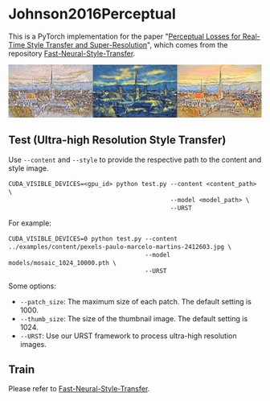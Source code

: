 # Johnson2016Perceptual

This is a PyTorch implementation for the paper "[Perceptual Losses for Real-Time Style Transfer and Super-Resolution](https://arxiv.org/abs/1603.08155)", which comes from the repository [Fast-Neural-Style-Transfer](https://github.com/eriklindernoren/Fast-Neural-Style-Transfer).

<p align="center">
    <img src="assets/zurich.jpg" width="900"\>
</p>

## Test (Ultra-high Resolution Style Transfer)

Use `--content` and `--style` to provide the respective path to the content and style image.

```shell
CUDA_VISIBLE_DEVICES=<gpu_id> python test.py --content <content_path> \
                                             --model <model_path> \
                                             --URST
```

For example:

```shell
CUDA_VISIBLE_DEVICES=0 python test.py --content ../examples/content/pexels-paulo-marcelo-martins-2412603.jpg \
                                      --model models/mosaic_1024_10000.pth \
                                      --URST
```

Some options:

* `--patch_size`: The maximum size of each patch. The default setting is 1000.
* `--thumb_size`: The size of the thumbnail image. The default setting is 1024.
* `--URST`: Use our URST framework to process ultra-high resolution images.

## Train

Please refer to [Fast-Neural-Style-Transfer](https://github.com/eriklindernoren/Fast-Neural-Style-Transfer).